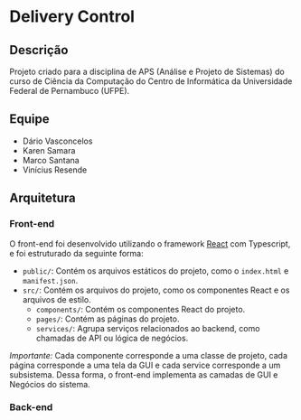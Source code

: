 # Delivery Control

## Descrição

Projeto criado para a disciplina de APS (Análise e Projeto de Sistemas) do curso de Ciência da Computação do Centro de Informática da Universidade Federal de Pernambuco (UFPE).

## Equipe

- Dário Vasconcelos
- Karen Samara
- Marco Santana
- Vinícius Resende

## Arquitetura

### Front-end

O front-end foi desenvolvido utilizando o framework [React](https://reactjs.org/) com Typescript, e foi estruturado da seguinte forma:

- `public/`: Contém os arquivos estáticos do projeto, como o `index.html` e `manifest.json`.
- `src/`: Contém os arquivos do projeto, como os componentes React e os arquivos de estilo.
  - `components/`: Contém os componentes React do projeto.
  - `pages/`: Contém as páginas do projeto.
  - `services/`: Agrupa serviços relacionados ao backend, como chamadas de API ou lógica de negócios.

_Importante:_ Cada componente corresponde a uma classe de projeto, cada página corresponde a uma tela da GUI e cada service corresponde a um subsistema. Dessa forma, o front-end implementa as camadas de GUI e Negócios do sistema.

### Back-end
